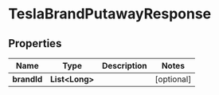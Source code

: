 

# TeslaBrandPutawayResponse


## Properties

Name | Type | Description | Notes
------------ | ------------- | ------------- | -------------
**brandId** | **List&lt;Long&gt;** |  |  [optional]



